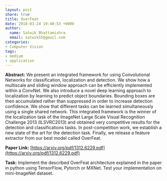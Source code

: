 ```yaml
---
layout: post
share: true
title: OverFeat
date: 2018-03-24 19:40:53 +0000
author:
  name: Satwik Bhattamishra
  email: satwik55@gmail.com
categories:
- Computer Vision
tags:
- medium
- application
---
```

**Abstract:** We present an integrated framework for using Convolutional Networks for classification, localization and detection. We show how a multiscale and sliding window approach can be efficiently implemented within a ConvNet. We also introduce a novel deep learning approach to localization by learning to predict object boundaries. Bounding boxes are then accumulated rather than suppressed in order to increase detection confidence. We show that different tasks can be learned simultaneously using a single shared network. This integrated framework is the winner of the localization task of the ImageNet Large Scale Visual Recognition Challenge 2013 (ILSVRC2013) and obtained very competitive results for the detection and classifications tasks. In post-competition work, we establish a new state of the art for the detection task. Finally, we release a feature extractor from our best model called OverFeat.

**Paper Link:** [https://arxiv.org/pdf/1312.6229.pdf](https://arxiv.org/pdf/1312.6229.pdf)

**Task:** Implement the described OverFeat architecture explained in the paper in python using TensorFlow, Pytorch or MXNet. Test your implementation on mini-ImageNet dataset.


